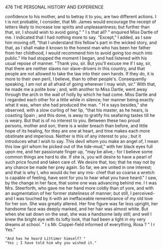 476            THE PERSONAL HISTORY AND EXPERIENCE

confidence to his mother, and to betray it to you, are two different actions.
I t is not probable, I consider, that Mr. James would encourage the receipt
of letters likely to increase low spirits and unpleasantness; but further
than that, sir, I should wish to avoid going."
    " I s that all? " enquired Miss Dartle of me.
    I indicated that I had nothing more to say. "Except," I added, as I
saw him moving off, "that I understand this fellow's part in the wicked
story, and that, as I shall make it known to the honest man who has been
her father from her childhood, I would recommend him to avoid going too
much into public."
    He had stopped the moment I began, and had listened with his usual
repose of manner.
    "Thank you, sir. But you'll excuse me if I say, sir, that there are
neither slaves nor slave-drivers in this country, and that people are not
allowed to take the law into their own hands. If they do, it is more to
their own peril, I believe, than to other people's. Consequently speaking,
I am not at all afraid of going wherever I may wish, sir."
    With that, he made me a polite bow ; and, with another to Miss Dartle,
went away through the arch in the wall of holly by which he had come.
Miss Dartle and I regarded each other for a little while in silence; her
manner being exactly what it was, when she had produced the man.
    " H e says besides," she observed, with a slow curling of her lip, "that
his master, as he hears, is coasting Spain ; and this done, is away to gratify
his seafaring tastes till he is weary. But that is of no interest to you.
Between these two proud persons, mother and son, there is a wider breach
than before, and little hope of its healing, for they are one at heart, and time
makes each more obstinate and imperious. Neither is this of any interest
to you ; but it introduces what I wish to say. This devil whom you make an
angel of, I mean this low girl whom he picked out of the tide-mud," with
her black eyes full upon me, and her passionate finger up, "may be alive,-
for I believe some common things are hard to die. If she is, you will desire
to have a pearl of such price found and taken care of. We desire that,
too; that he may not by any chance be made her prey again. So far, we
are united in one interest; and that is why I, who would do her any mis-
chief that so coarse a wretch is capable of feeling, have sent for you to
hear what you have heard."
    I saw, by the change in her face, that some one was advancing behind
me. I t was Mrs. Steerforth, who gave me her hand more coldly than
of yore, and with an augmentation of her former stateliness of manner;
but still, I perceived-and       I was touched by it-with an ineffaceable
remembrance of my old love for her son. She was greatly altered. Her
fine figure was far less upright, her handsome face was deeply marked,
and her hair was almost white. But when she sat down on the seat, she
was a handsome lady still; and well I knew the bright eye with its lofty
look, that had been a light in my very dreams at school.
    " I s Mr. Coppei-field informed of everything, Rosa ? "
    I r Yes."

    "And has he heard Littimer himself? "
    "Yes ; I have told him why you wished it."
